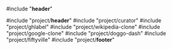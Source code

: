 #include "__header__"

#include "project/__header__"
#include "project/curator"
#include "project/ghlabel"
#include "project/wikipedia-clone"
#include "project/google-clone"
#include "project/doggo-dash"
#include "project/fiftyville"
#include "project/__footer__"
